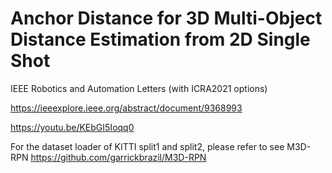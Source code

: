 # Anchor Distance for 3D Multi-Object Distance Estimation from 2D Single Shot
IEEE Robotics and Automation Letters (with ICRA2021 options)

https://ieeexplore.ieee.org/abstract/document/9368993

https://youtu.be/KEbGI5Ioqq0

For the dataset loader of KITTI split1 and split2, please refer to see M3D-RPN https://github.com/garrickbrazil/M3D-RPN


